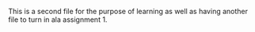 This is a second file for the purpose of learning as well as having another file to turn in ala assignment 1.
